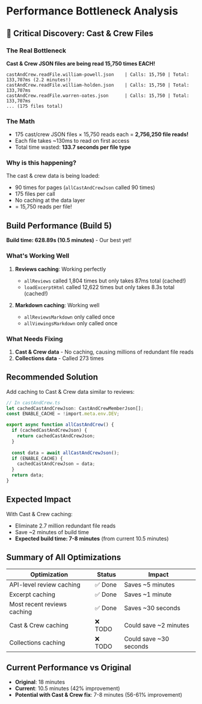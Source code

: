 # Performance Bottleneck Analysis

## 🚨 Critical Discovery: Cast & Crew Files

### The Real Bottleneck
**Cast & Crew JSON files are being read 15,750 times EACH!**

```
castAndCrew.readFile.william-powell.json    | Calls: 15,750 | Total: 133,707ms (2.2 minutes!)
castAndCrew.readFile.william-holden.json    | Calls: 15,750 | Total: 133,707ms 
castAndCrew.readFile.warren-oates.json      | Calls: 15,750 | Total: 133,707ms
... (175 files total)
```

### The Math
- 175 cast/crew JSON files × 15,750 reads each = **2,756,250 file reads!**
- Each file takes ~130ms to read on first access
- Total time wasted: **133.7 seconds per file type** 

### Why is this happening?
The cast & crew data is being loaded:
- 90 times for pages (`allCastAndCrewJson` called 90 times)
- 175 files per call
- No caching at the data layer
- = 15,750 reads per file!

## Build Performance (Build 5)

**Build time: 628.89s (10.5 minutes)** - Our best yet!

### What's Working Well
1. **Reviews caching**: Working perfectly
   - `allReviews` called 1,804 times but only takes 87ms total (cached!)
   - `loadExcerptHtml` called 12,622 times but only takes 8.3s total (cached!)

2. **Markdown caching**: Working well
   - `allReviewsMarkdown` only called once
   - `allViewingsMarkdown` only called once

### What Needs Fixing
1. **Cast & Crew data** - No caching, causing millions of redundant file reads
2. **Collections data** - Called 273 times

## Recommended Solution

Add caching to Cast & Crew data similar to reviews:

```typescript
// In castAndCrew.ts
let cachedCastAndCrewJson: CastAndCrewMemberJson[];
const ENABLE_CACHE = !import.meta.env.DEV;

export async function allCastAndCrew() {
  if (cachedCastAndCrewJson) {
    return cachedCastAndCrewJson;
  }
  
  const data = await allCastAndCrewJson();
  if (ENABLE_CACHE) {
    cachedCastAndCrewJson = data;
  }
  return data;
}
```

## Expected Impact

With Cast & Crew caching:
- Eliminate 2.7 million redundant file reads
- Save ~2 minutes of build time
- **Expected build time: 7-8 minutes** (from current 10.5 minutes)

## Summary of All Optimizations

| Optimization | Status | Impact |
|--------------|--------|---------|
| API-level review caching | ✅ Done | Saves ~5 minutes |
| Excerpt caching | ✅ Done | Saves ~1 minute |
| Most recent reviews caching | ✅ Done | Saves ~30 seconds |
| Cast & Crew caching | ❌ TODO | Could save ~2 minutes |
| Collections caching | ❌ TODO | Could save ~30 seconds |

## Current Performance vs Original

- **Original**: 18 minutes
- **Current**: 10.5 minutes (42% improvement)
- **Potential with Cast & Crew fix**: 7-8 minutes (56-61% improvement)